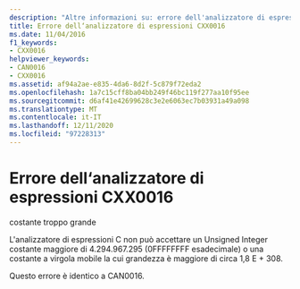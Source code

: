 ```yaml
---
description: "Altre informazioni su: errore dell'analizzatore di espressioni CXX0016"
title: Errore dell‘analizzatore di espressioni CXX0016
ms.date: 11/04/2016
f1_keywords:
- CXX0016
helpviewer_keywords:
- CAN0016
- CXX0016
ms.assetid: af94a2ae-e835-4da6-8d2f-5c879f72eda2
ms.openlocfilehash: 1a7c15cff8ba04bb249f46bc119f277aa10f95ee
ms.sourcegitcommit: d6af41e42699628c3e2e6063ec7b03931a49a098
ms.translationtype: MT
ms.contentlocale: it-IT
ms.lasthandoff: 12/11/2020
ms.locfileid: "97228313"
---
```

# <a name="expression-evaluator-error-cxx0016"></a>Errore dell‘analizzatore di espressioni CXX0016

costante troppo grande

L'analizzatore di espressioni C non può accettare un Unsigned Integer costante maggiore di 4.294.967.295 (0FFFFFFFF esadecimale) o una costante a virgola mobile la cui grandezza è maggiore di circa 1,8 E + 308.

Questo errore è identico a CAN0016.
